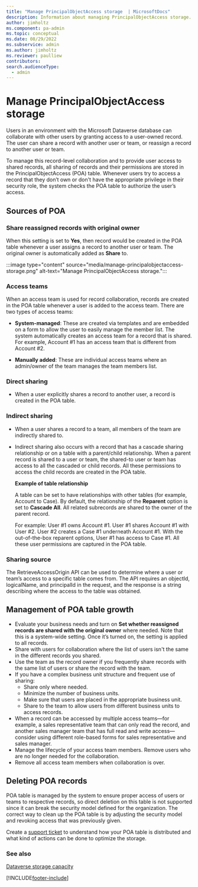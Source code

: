 ```yaml
---
title: "Manage PrincipalObjectAccess storage  | MicrosoftDocs"
description: Information about managing PrincipalObjectAccess storage.
author: jimholtz 
ms.component: pa-admin
ms.topic: conceptual
ms.date: 08/29/2022
ms.subservice: admin
ms.author: jimholtz  
ms.reviewer: paulliew 
contributors:
search.audienceType: 
  - admin
---
```

# Manage PrincipalObjectAccess storage

Users in an environment with the Microsoft Dataverse database can collaborate with other users by granting access to a user-owned record. The user can share a record with another user or team, or reassign a record to another user or team.

To manage this record-level collaboration and to provide user access to shared records, all sharing of records and their permissions are stored in the PrincipalObjectAccess (POA) table. Whenever users try to access a record that they don’t own or don't have the appropriate privilege in their security role, the system checks the POA table to authorize the user’s access. 

## Sources of POA

### Share reassigned records with original owner

When this setting is set to **Yes**, then record would be created in the POA table whenever a user assigns a record to another user or team. The original owner is automatically added as **Share** to.

:::image type="content" source="media/manage-principalobjectaccess-storage.png" alt-text="Manage PrincipalObjectAccess storage.":::

### Access teams
When an access team is used for record collaboration, records are created in the POA table whenever a user is added to the access team. There are two types of access teams:

- **System-managed**: These are created via templates and are embedded on a form to allow the user to easily manage the member list. The system automatically creates an access team for a record that is shared. For example, Account #1 has an access team that is different from Account #2. 

- **Manually added**: These are individual access teams where an admin/owner of the team manages the team members list. 

### Direct sharing

- When a user explicitly shares a record to another user, a record is created in the POA table.

### Indirect sharing

- When a user shares a record to a team, all members of the team are indirectly shared to.

- Indirect sharing also occurs with a record that has a cascade sharing relationship or on a table with a parent/child relationship. When a parent record is shared to a user or team, the shared-to user or team has access to all the cascaded or child records. All these permissions to access the child records are created in the POA table. 

  **Example of table relationship**
  
  A table can be set to have relationships with other tables (for example, Account to Case). By default, the relationship of the **Reparent** option is set to **Cascade All**. All related subrecords are shared to the owner of the parent record.  

  For example: User #1 owns Account #1. User #1 shares Account #1 with User #2. User #2 creates a Case #1 underneath Account #1. With the out-of-the-box reparent options, User #1 has access to Case #1. All these user permissions are captured in the POA table.

### Sharing source
The RetrieveAccessOrigin API can be used to determine where a user or team’s access to a specific table comes from. The API requires an objectId, logicalName, and principalId in the request, and the response is a string describing where the access to the table was obtained.

## Management of POA table growth  

- Evaluate your business needs and turn on **Set whether reassigned records are shared with the original owner** where needed. Note that this is a system-wide setting. Once it’s turned on, the setting is applied to all records.
- Share with users for collaboration where the list of users isn't the same in the different records you shared.
- Use the team as the record owner if you frequently share records with the same list of users or share the record with the team.
- If you have a complex business unit structure and frequent use of sharing:
  - Share only where needed.
  - Minimize the number of business units.
  - Make sure that users are placed in the appropriate business unit.
  - Share to the team to allow users from different business units to access records.
- When a record can be accessed by multiple access teams—for example, a sales representative team that can only read the record, and another sales manager team that has full read and write access—consider using different role-based forms for sales representative and sales manager. 
- Manage the lifecycle of your access team members. Remove users who are no longer needed for the collaboration.
- Remove all access team members when collaboration is over. 

## Deleting POA records
POA table is managed by the system to ensure proper access of users or teams to respective records, so direct deletion on this table is not supported since it can break the security model defined for the organization. The correct way to clean up the POA table is by adjusting the security model and revoking access that was previously given.

Create a [support ticket](https://dynamics.microsoft.com/support/) to understand how your POA table is distributed and what kind of actions can be done to optimize the storage.

### See also
[Dataverse storage capacity](capacity-storage.md)


[!INCLUDE[footer-include](../includes/footer-banner.md)]



